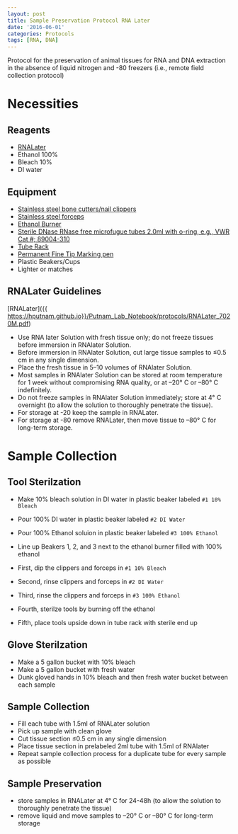 ```yaml
---
layout: post
title: Sample Preservation Protocol RNA Later
date: '2016-06-01'
categories: Protocols
tags: [RNA, DNA]
---
```


Protocol for the preservation of animal tissues for RNA and DNA extraction in the absence of liquid nitrogen and -80 freezers (i.e., remote field collection protocol)  

# Necessities  

## Reagents  
  
* [RNALater](https://www.thermofisher.com/us/en/home/brands/product-brand/rnalater.html?gclid=CJnGnPO0zs8CFU1cfgodA4EHZA&s_kwcid=AL!3652!3!75498904346!e!!g!!rna%20later&ef_id=V-gV7gAAAV08Fawd:20161009190401:s)
* Ethanol 100%
* Bleach 10%
* DI water

## Equipment

* [Stainless steel bone cutters/nail clippers](https://www.amazon.com/gp/product/B00QLZAZT4/ref=crt_ewc_img_dp_1?ie=UTF8&psc=1&smid=A1TAB9STHMJYHV)
* [Stainless steel forceps](https://www.amazon.com/gp/product/B00EKQ7FZI/ref=ox_sc_act_title_1?ie=UTF8&psc=1&smid=ATVPDKIKX0DER)
* [Ethanol Burner](https://www.amazon.com/gp/product/B0018BJW6S/ref=ox_sc_act_title_1?ie=UTF8&psc=1&smid=A37SSOMGWCKVU1)
* [Sterile DNase RNase free microfugue tubes 2.0ml with o-ring, e.g., VWR Cat #; 89004-310](https://us.vwr.com/store/product/4674084/vwr-screw-cap-microcentrifuge-tubes)
* [Tube Rack](https://www.amazon.com/Bio-Plas-Assorted-Polypropylene-Microcentrifuge/dp/B006MZR6QI/ref=sr_1_1?s=industrial&ie=UTF8&qid=1476041143&sr=1-1&keywords=microcentrifuge+tube+rack)
* [Permanent Fine Tip Marking pen](https://www.amazon.com/Sharpie-Permanent-Markers-Ultra-12-Count/dp/B00006IFI3/ref=sr_1_1?s=industrial&ie=UTF8&qid=1476040322&sr=8-1&keywords=ultra+fine+tip+sharpie+black)
* Plastic Beakers/Cups
* Lighter or matches

## RNALater Guidelines
[RNALater]({{ https://hputnam.github.io}}/Putnam_Lab_Notebook/protocols/RNALater_7020M.pdf)  

* Use RNA later Solution with fresh tissue only; do not freeze tissues before immersion in RNAlater Solution. 
* Before immersion in RNAlater Solution, cut large tissue samples to 
≤0.5 cm in any single dimension. 
* Place the fresh tissue in 5–10 volumes of RNAlater Solution. 
* Most samples in RNAlater Solution can be stored at room temperature for 1 week without compromising RNA quality, or at –20° C or –80° C indefinitely. 
* Do not freeze samples in RNAlater Solution immediately; store at 4° C overnight (to allow the solution to thoroughly penetrate the tissue).
* For storage at -20 keep the sample in RNALater.  
* For storage at -80 remove RNALater, then move tissue to –80° C for long-term storage.  


# Sample Collection  

## Tool Sterilzation
* Make 10% bleach solution in DI water in plastic beaker labeled ```#1 10% Bleach```
* Pour 100% DI water in plastic beaker labeled ```#2 DI Water```
* Pour 100% Ethanol soluion in plastic beaker labeled ```#3 100% Ethanol```
* Line up Beakers 1, 2, and 3 next to the ethanol burner filled with 100% ethanol

* First, dip the clippers and forceps in ```#1 10% Bleach```
* Second, rinse clippers and forceps in ```#2 DI Water```
* Third, rinse the clippers and forceps in ```#3 100% Ethanol```
* Fourth, sterilze tools by burning off the ethanol 
* Fifth, place tools upside down in tube rack with sterile end up

## Glove Sterilzation
* Make a 5 gallon bucket with 10% bleach
* Make a 5 gallon bucket with fresh water 
* Dunk gloved hands in 10% bleach and then fresh water bucket between each sample

## Sample Collection

* Fill each tube with 1.5ml of RNALater solution
* Pick up sample with clean glove
* Cut tissue section ≤0.5 cm in any single dimension
* Place tissue section in prelabeled 2ml tube with 1.5ml of RNAlater
* Repeat sample collection process for a duplicate tube for every sample as possible

## Sample Preservation

* store samples in RNALater at 4° C for 24-48h (to allow the solution to thoroughly penetrate the tissue)
* remove liquid and move samples to –20° C or –80° C for long-term storage




